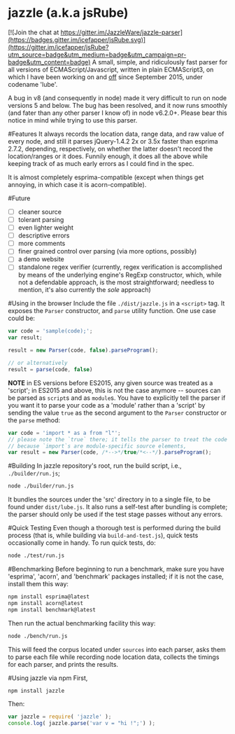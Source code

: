 # jazzle (a.k.a jsRube)

[![Join the chat at https://gitter.im/JazzleWare/jazzle-parser](https://badges.gitter.im/icefapper/jsRube.svg)](https://gitter.im/icefapper/jsRube?utm_source=badge&utm_medium=badge&utm_campaign=pr-badge&utm_content=badge)
A small, simple, and ridiculously fast parser for all versions of ECMAScript/Javascript, written in plain ECMAScript3, on which I have been working on and [off](https://github.com/nodejs/node/issues/5900) since September 2015, under codename 'lube'.

A bug in v8 (and consequently in node) made it very difficult to run on node versions 5 and below. The bug has been resolved, and it now runs smoothly (and fater than any other parser I know of) in node v6.2.0+. Please bear this notice in mind while trying to use this parser. 

#Features
It always records the location data, range data, and raw value of every node, and still it parses jQuery-1.4.2 2x or 3.5x faster than esprima 2.7.2, depending, respectively, on whether the latter doesn't record the location/ranges or it does.
Funnily enough, it does all the above while keeping track of as much early errors as I could find in the spec.

It is almost completely esprima-compatible (except when things get annoying, in which case it is acorn-compatible).

#Future
- [ ] cleaner source
- [ ] tolerant parsing
- [ ] even lighter weight
- [ ] descriptive errors
- [ ] more comments
- [ ] finer grained control over parsing (via more options, possibly)
- [ ] a demo website
- [ ] standalone regex verifier (currently, regex verification is accomplished by means of the underlying engine's RegExp constructor, which, while not a defendable approach, is the most straightforward; needless to mention, it's also currently the _sole_ approach)

#Using in the browser
Include the file `./dist/jazzle.js` in a `<script>` tag. It exposes the `Parser` constructor, and `parse` utility function. One use case could be:
```js
var code = 'sample(code);';
var result;

result = new Parser(code, false).parseProgram();

// or alternatively
result = parse(code, false)
```

**NOTE** in ES versions before ES2015, any given source was treated as a 'script'; in ES2015 and above, this is not the case anymore -- sources can be parsed as `script`s and as `module`s. You have to explicitly tell the parser if you want it to parse your code as a 'module' rather than a 'script' by sending the value `true` as the second argument to the `Parser` constructor or the `parse` method:
```js
var code = 'import * as a from "l"';
// please note the `true` there; it tells the parser to treat the code as module code;
// because `import`s are module-specific source elements, 
var result = new Parser(code, /*-->*/true/*<--*/).parseProgram(); 
```

#Building
In jazzle repository's root, run the build script, i.e., `./builder/run.js`; 

```sh
node ./builder/run.js
```

It bundles the sources under the 'src' directory in to a single file, to be found under `dist/lube.js`.
It also runs a self-test after bundling is complete; the parser should only be used if the test stage passes without any errors.

#Quick Testing
Even though a thorough test is performed during the build process (that is, while building via `build-and-test.js`), quick tests occasionally come in handy. To run quick tests, do:

```sh
node ./test/run.js
```

#Benchmarking
Before beginning to run a benchmark, make sure you have 'esprima', 'acorn', and 'benchmark' packages installed; if it is not the case, install them this way:
```sh
npm install esprima@latest
npm install acorn@latest
npm install benchmark@latest
```

Then run the actual benchmarking facility this way:

```sh
node ./bench/run.js
```

This will feed the corpus located under `sources` into each parser, asks them to parse each file while recording node location data, collects the timings for each parser, and prints the results.

#Using jazzle via npm
First,
```sh
npm install jazzle
```

Then:

```javascript
var jazzle = require( 'jazzle' );
console.log( jazzle.parse('var v = "hi !";') );
```

